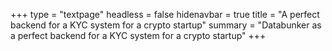 +++
type = "textpage"
headless = false
hidenavbar = true
title = "A perfect backend for a KYC system for a crypto startup"
summary = "Databunker as a perfect backend for a KYC system for a crypto startup"
+++
